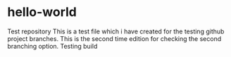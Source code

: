 # hello-world
Test repository
This is a test file which i have created for the testing github project branches.
This is the second time edition for checking  the second branching option.
Testing build

